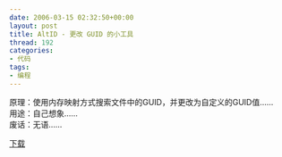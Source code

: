 ```yaml
---
date: 2006-03-15 02:32:50+00:00
layout: post
title: AltID - 更改 GUID 的小工具
thread: 192
categories:
- 代码
tags:
- 编程
---
```


原理：使用内存映射方式搜索文件中的GUID，并更改为自定义的GUID值……  
用途：自己想象……  
废话：无语……  
  
[下载](/assets/AltID.zip) 
